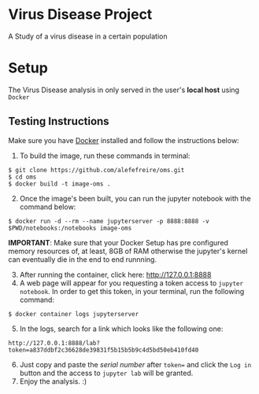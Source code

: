 # Virus Disease Project
A Study of a virus disease in a certain population 
# Setup
The Virus Disease analysis in only served in the user's **local host** using `Docker`
## Testing Instructions
Make sure you have [Docker](https://docs.docker.com/engine/install/) installed and follow the instructions below:

1. To build the image, run these commands in terminal:
```
$ git clone https://github.com/alefefreire/oms.git
$ cd oms
$ docker build -t image-oms .  
```
2. Once the image's been built, you can run the jupyter notebook with the command below:
````
$ docker run -d --rm --name jupyterserver -p 8888:8888 -v $PWD/notebooks:/notebooks image-oms
````
**IMPORTANT**: Make sure that your Docker Setup has pre configured memory resources of, at least, 8GB of RAM otherwise the jupyter's kernel can eventually die in the end to end runnning.

3. After running the container, click here: http://127.0.0.1:8888
4. A web page will appear for you requesting a token access to `jupyter notebook`. In order to get this token, in your terminal, run the following command:
````
$ docker container logs jupyterserver
````
5. In the logs, search for a link which looks like the following one:
````
http://127.0.0.1:8888/lab?token=a837ddbf2c36628de39831f5b15b5b9c4d5bd50eb410fd40
````
6. Just copy and paste the *serial number* after `token=` and click the `Log in` button and the access to `jupyter lab` will be granted.
7. Enjoy the analysis.  :) 